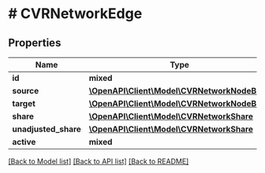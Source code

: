 # # CVRNetworkEdge

## Properties

Name | Type | Description | Notes
------------ | ------------- | ------------- | -------------
**id** | **mixed** |  |
**source** | [**\OpenAPI\Client\Model\CVRNetworkNodeBase**](CVRNetworkNodeBase.md) |  |
**target** | [**\OpenAPI\Client\Model\CVRNetworkNodeBase**](CVRNetworkNodeBase.md) |  |
**share** | [**\OpenAPI\Client\Model\CVRNetworkShare**](CVRNetworkShare.md) |  |
**unadjusted_share** | [**\OpenAPI\Client\Model\CVRNetworkShare**](CVRNetworkShare.md) |  |
**active** | **mixed** |  |

[[Back to Model list]](../../README.md#models) [[Back to API list]](../../README.md#endpoints) [[Back to README]](../../README.md)
